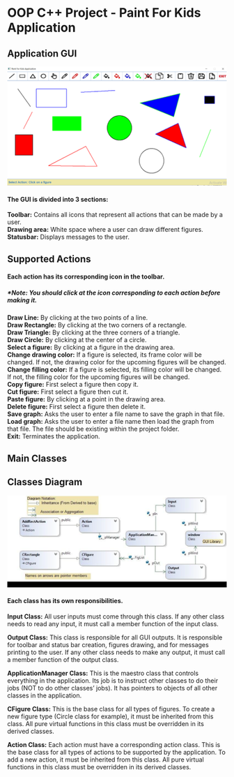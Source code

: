 # OOP C++ Project - Paint For Kids Application
## Application GUI
![Application_GUI](Graph.png)

#### The GUI is divided into 3 sections:  
**Toolbar:** Contains all icons that represent all actions that can be made by a user.   
**Drawing area:** White space where a user can draw different figures.   
**Statusbar:** Displays messages to the user.   

## Supported Actions
#### Each action has its corresponding icon in the toolbar.  
##### *Note: You should click at the icon corresponding to each action before making it.     
**Draw Line:** By clicking at the two points of a line.  
**Draw Rectangle:** By clicking at the two corners of a rectangle.  
**Draw Triangle:** By clicking at the three corners of a triangle.  
**Draw Circle:** By clicking at the center of a circle.  
**Select a figure:** By clicking at a figure in the drawing area.  
**Change drawing color:** If a figure is selected, its frame color will be changed. If not, the drawing color for the upcoming figures will be changed.  
**Change filling color:** If a figure is selected, its filling color will be changed. If not, the filling color for the upcoming figures will be changed.    
**Copy figure:** First select a figure then copy it.  
**Cut figure:** First select a figure then cut it.  
**Paste figure:** By clicking at a point in the drawing area.  
**Delete figure:** First select a figure then delete it.  
**Save graph:** Asks the user to enter a file name to save the graph in that file.  
**Load graph:** Asks the user to enter a file name then load the graph from that file. The file should be existing within the project folder.  
**Exit:** Terminates the application.  

## Main Classes  
## Classes Diagram  
![Classes_Diagram](ClassesDiagram.png)  
#### Each class has its own responsibilities.  
**Input Class:** All user inputs must come through this class. If any other class needs to read any input, it must call a member function of the input class.  

**Output Class:** This class is responsible for all GUI outputs. It is responsible for toolbar and status bar creation, figures drawing, and for messages printing to the user. If any other class needs to make any output, it must call a member function of the output class.  

**ApplicationManager Class:** This is the maestro class that controls everything in the application. Its job is to instruct other classes to do their jobs (NOT to do other classes’ jobs). It has pointers to objects of all other classes in the application.  

**CFigure Class:** This is the base class for all types of figures. To create a new figure type (Circle class for example), it must be inherited from this class. All pure virtual functions in this class must be overridden in its derived classes.  

**Action Class:** Each action must have a corresponding action class. This is the base class for all types of actions to be supported by the application. To add a new action, it must be inherited from this class. All pure virtual functions in this class must be overridden in its derived classes.  








